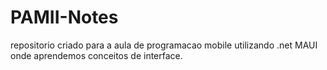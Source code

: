 # PAMII-Notes
repositorio criado para a aula de programacao mobile utilizando .net MAUI onde aprendemos conceitos de interface.
